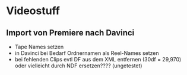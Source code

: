 # Videostuff

## Import von Premiere nach Davinci
- Tape Names setzen
- in Davinci bei Bedarf Ordnernamen als Reel-Names setzen
- bei fehlenden Clips evtl <displayformat>DF</displayformat> aus dem XML entfernen (30df = 29,970) oder vielleicht durch <displayformat>NDF</displayformat> ersetzen???? (ungetestet)
